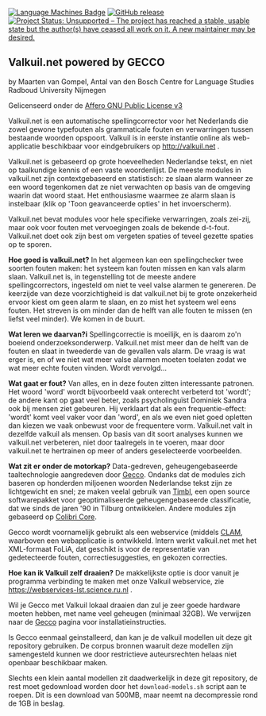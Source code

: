 [![Language Machines Badge](http://applejack.science.ru.nl/lamabadge.php/valkuil-gecco)](http://applejack.science.ru.nl/languagemachines/) [![GitHub release](https://img.shields.io/github/release/LanguageMachines/frog.svg)](https://GitHub.com/proycon/valkuil-gecco/releases/) 
[![Project Status: Unsupported – The project has reached a stable, usable state but the author(s) have ceased all work on it. A new maintainer may be desired.](https://www.repostatus.org/badges/latest/unsupported.svg)](https://www.repostatus.org/#unsupported)


Valkuil.net powered by GECCO
-------------------------------

 by Maarten van Gompel, Antal van den Bosch
 Centre for Language Studies
 Radboud University Nijmegen

 Gelicenseerd onder de [Affero GNU Public License v3](https://www.gnu.org/licenses/agpl-3.0.html)

Valkuil.net is een automatische spellingcorrector voor het Nederlands die zowel
gewone typefouten als grammaticale fouten en verwarringen tussen bestaande
woorden opspoort. Valkuil is in eerste instantie online als web-applicatie
beschikbaar voor eindgebruikers op http://valkuil.net .

Valkuil.net is gebaseerd op grote hoeveelheden Nederlandse tekst, en niet op
taalkundige kennis of een vaste woordenlijst. De meeste modules in valkuil.net
zijn contextgebaseerd en statistisch: ze slaan alarm wanneer ze een woord
tegenkomen dat ze niet verwachten op basis van de omgeving waarin dat woord
staat. Het enthousiasme waarmee ze alarm slaan is instelbaar (klik op 'Toon
geavanceerde opties' in het invoerscherm).

Valkuil.net bevat modules voor hele specifieke verwarringen, zoals zei-zij,
maar ook voor fouten met vervoegingen zoals de bekende d-t-fout. Valkuil.net
doet ook zijn best om vergeten spaties of teveel gezette spaties op te sporen.

**Hoe goed is valkuil.net?** In het algemeen kan een spellingchecker twee soorten
fouten maken: het systeem kan fouten missen en kan vals alarm slaan.
Valkuil.net is, in tegenstelling tot de meeste andere spellingcorrectors,
ingesteld om niet te veel valse alarmen te genereren. De keerzijde van deze
voorzichtigheid is dat valkuil.net bij te grote onzekerheid ervoor kiest om
geen alarm te slaan, en zo mist het systeem wel eens fouten. Het streven is om
minder dan de helft van alle fouten te missen (en liefst veel minder). We komen
in de buurt.

**Wat leren we daarvan?i** Spellingcorrectie is moeilijk, en is daarom zo'n boeiend
onderzoeksonderwerp. Valkuil.net mist meer dan de helft van de fouten en slaat
in tweederde van de gevallen vals alarm. De vraag is wat erger is, en of we
niet wat meer valse alarmen moeten toelaten zodat we wat meer echte fouten
vinden. Wordt vervolgd...

**Wat gaat er fout?** Van alles, en in deze fouten zitten interessante patronen.
Het woord 'word' wordt bijvoorbeeld vaak onterecht verbeterd tot 'wordt'; de
andere kant op gaat veel beter, zoals psycholinguïst Dominiek Sandra ook bij
mensen ziet gebeuren. Hij verklaart dat als een frequentie-effect: 'wordt' komt
veel vaker voor dan 'word', en als we even niet goed opletten dan kiezen we
vaak onbewust voor de frequentere vorm. Valkuil.net valt in dezelfde valkuil
als mensen. Op basis van dit soort analyses kunnen we valkuil.net verbeteren,
niet door taalregels in te voeren, maar door valkuil.net te hertrainen op meer
of anders geselecteerde voorbeelden.

**Wat zit er onder de motorkap?** Data-gedreven, geheugengebaseerde
taaltechnologie aangredeven door [Gecco](https://github.com/proycon/gecco).
Ondanks dat de modules zich baseren op honderden miljoenen woorden Nederlandse
tekst zijn ze lichtgewicht en snel; ze maken veelal gebruik van
[Timbl](http://ilk.uvt.nl/timbl), een open source softwarepakket voor
geoptimaliseerde geheugengebaseerde classificatie, dat we sinds de jaren '90 in
Tilburg ontwikkelen. Andere modules zijn gebaseerd op [Colibri
Core](https://github.com/proycon/colibri-core).

Gecco wordt voornamelijk gebruikt als een webservice (middels
[CLAM](https://github.io/clam), waarboven een webapplicatie is ontwikkeld.
Intern werkt valkuil.net met het XML-formaat FoLiA, dat geschikt is voor de
representatie van gedetecteerde fouten, correctiesuggesties, en gekozen
correcties.

**Hoe kan ik Valkuil zelf draaien?** De makkelijkste optie is door vanuit je
programma verbinding te maken met onze Valkuil webservice, zie
https://webservices-lst.science.ru.nl .

Wil je Gecco met Valkuil lokaal draaien dan zul je zeer goede hardware moeten
hebben, met name veel geheugen (minimaal 32GB). We verwijzen naar de
[Gecco](https://github.com/proycon/gecco) pagina voor installatieinstructies.

Is Gecco eenmaal geinstalleerd, dan kan je de valkuil modellen uit deze git
repository gebruiken. De corpus bronnen waaruit deze modellen zijn samengesteld
kunnen we door restrictieve auteursrechten helaas niet openbaar beschikbaar
maken.

Slechts een klein aantal modellen zit daadwerkelijk in deze git repository, de
rest moet gedownload worden door het ``download-models.sh`` script aan te
roepen. Dit is een download van 500MB, maar neemt na decompressie rond de 1GB
in beslag.



